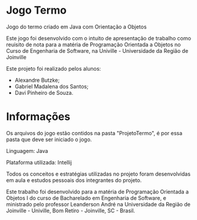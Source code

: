 # Jogo Termo
 Jogo do termo criado em Java com Orientação a Objetos

Este jogo foi desenvolvido com o intuito de apresentação de trabalho como reuisito de nota para a matéria de Programação Orientada a Objetos no Curso de Engenharia de Software, na Univille - Universidade da Região de Joinville

Este projeto foi realizado pelos alunos:

- Alexandre Butzke;
- Gabriel Madalena dos Santos;
- Davi Pinheiro de Souza.


# Informações

 Os arquivos do jogo estão contidos na pasta "ProjetoTermo", é por essa pasta que deve ser iniciado o jogo.  

Linguagem: Java

Plataforma utilizada: Intellij

Todos os conceitos e estratégias utilizadas no projeto foram desenvolvidas em aula e estudos pessoais dos integrantes do projeto. 

Este trabalho foi desenvolvido para a matéria de Programação Orientada a Objetos I do curso de Bacharelado em Engenharia de Software, e ministrado pelo professor Leanderson André na Universidade da Região de Joinville - Univille, Bom Retiro - Joinville, SC - Brasil.
